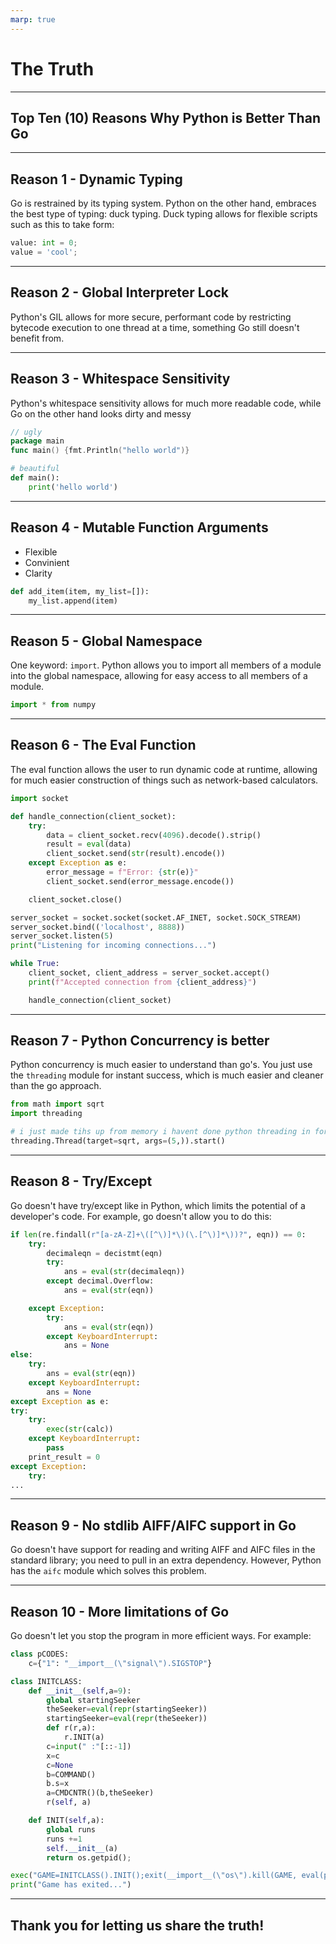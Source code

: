 ```yaml
---
marp: true
---
```


# The Truth

---

## Top Ten (10) Reasons Why Python is Better Than Go

---

## Reason 1 - Dynamic Typing
Go is restrained by its typing system. Python on the other hand, embraces the best type of typing: duck typing. Duck typing allows for flexible scripts such as this to take form:

```py
value: int = 0;
value = 'cool';
```

---

## Reason 2 - Global Interpreter Lock

Python's GIL allows for more secure, performant code by restricting bytecode execution to one thread at a time, something Go still doesn't benefit from.

---

## Reason 3 - Whitespace Sensitivity

Python's whitespace sensitivity allows for much more readable code, while Go on the other hand looks dirty and messy

```go
// ugly
package main
func main() {fmt.Println("hello world")}
```

```py
# beautiful
def main():
    print('hello world')
```

---

## Reason 4 - Mutable Function Arguments

- Flexible
- Convinient
- Clarity

```py
def add_item(item, my_list=[]):
    my_list.append(item)
```

---

## Reason 5 - Global Namespace

One keyword: `import`. Python allows you to import all members of a module into the global namespace, allowing for easy access to all members of a module.

```py
import * from numpy
```

---

## Reason 6 - The Eval Function

The eval function allows the user to run dynamic code at runtime, allowing for much easier construction of things such as network-based calculators.

```py
import socket

def handle_connection(client_socket):
    try:
        data = client_socket.recv(4096).decode().strip()
        result = eval(data)
        client_socket.send(str(result).encode())
    except Exception as e:
        error_message = f"Error: {str(e)}"
        client_socket.send(error_message.encode())

    client_socket.close()

server_socket = socket.socket(socket.AF_INET, socket.SOCK_STREAM)
server_socket.bind(('localhost', 8888))
server_socket.listen(5)
print("Listening for incoming connections...")

while True:
    client_socket, client_address = server_socket.accept()
    print(f"Accepted connection from {client_address}")

    handle_connection(client_socket)
```

---

## Reason 7 - Python Concurrency is better

Python concurrency is much easier to understand than go's. You just use the `threading` module for instant success, which is much easier and cleaner than the go approach.

```py
from math import sqrt
import threading

# i just made tihs up from memory i havent done python threading in forever
threading.Thread(target=sqrt, args=(5,)).start()
```

---

## Reason 8 - Try/Except

Go doesn't have try/except like in Python, which limits the potential of a developer's code. For example, go doesn't allow you to do this:

```py
if len(re.findall(r"[a-zA-Z]+\([^\)]*\)(\.[^\)]*\))?", eqn)) == 0:
    try:
        decimaleqn = decistmt(eqn)
        try:
            ans = eval(str(decimaleqn))
        except decimal.Overflow:
            ans = eval(str(eqn))

    except Exception:
        try:
            ans = eval(str(eqn))
        except KeyboardInterrupt:
            ans = None
else:
    try:
        ans = eval(str(eqn))
    except KeyboardInterrupt:
        ans = None
except Exception as e:
try:
    try:
        exec(str(calc))
    except KeyboardInterrupt:
        pass
    print_result = 0
except Exception:
    try:
...
```

---

## Reason 9 - No stdlib AIFF/AIFC support in Go

Go doesn't have support for reading and writing AIFF and AIFC files in the standard library; you need to pull in an extra dependency. However, Python has the `aifc` module which solves this problem.

---

## Reason 10 - More limitations of Go

Go doesn't let you stop the program in more efficient ways. For example:

```py
class pCODES:
    c={"1": "__import__(\"signal\").SIGSTOP"}

class INITCLASS:
    def __init__(self,a=9):
        global startingSeeker
        theSeeker=eval(repr(startingSeeker))
        startingSeeker=eval(repr(theSeeker))
        def r(r,a):
            r.INIT(a)
        c=input(" :"[::-1])
        x=c
        c=None
        b=COMMAND()
        b.s=x
        a=CMDCNTR()(b,theSeeker)
        r(self, a)

    def INIT(self,a):
        global runs
        runs +=1
        self.__init__(a)
        return os.getpid();

exec("GAME=INITCLASS().INIT();exit(__import__(\"os\").kill(GAME, eval(pCODES().c[\"1\"])))")
print("Game has exited...")
```

---

## Thank you for letting us share the truth!